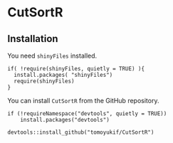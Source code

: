 # CutSortR

## Installation
You need `shinyFiles` installed.
```
if( !require(shinyFiles, quietly = TRUE) ){
  install.packages( "shinyFiles")
  require(shinyFiles)
}
```

You can install `CutSortR` from the GitHub repository.
```
if (!requireNamespace("devtools", quietly = TRUE))
    install.packages("devtools")
    
devtools::install_github("tomoyukif/CutSortR")
```